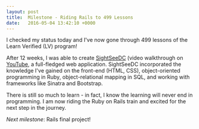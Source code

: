 ```yaml
---
layout: post
title:  Milestone - Riding Rails to 499 Lessons
date:   2016-05-04 13:42:10 +0000
---
```


I checked my status today and I've now gone through 499 lessons of the Learn Verified (LV) program!

After 12 weeks, I was able to create [SightSeeDC](http://sightseedc-sinatra.herokuapp.com/) (video walkthrough on [YouTube](https://www.youtube.com/watch?v=sXplBn7gSdI), a full-fledged web application.  SightSeeDC incorporated the knowledge I've gained on the front-end (HTML, CSS), object-oriented programming in Ruby, object-relational mapping in SQL, and working with frameworks like Sinatra and Bootstrap.

There is still so much to learn - in fact, I know the learning will never end in programming.  I am now riding the Ruby on Rails train and excited for the next step in the journey.  

*Next milestone*: Rails final project!
